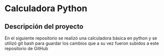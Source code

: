 # Calculadora Python
## Descripción del proyecto
En el siguiente repositorio se realizó una calculadora básica en python y se utilizó git bash para guardar los cambios que a su vez fueron subidos a este repositorio de GitHub
